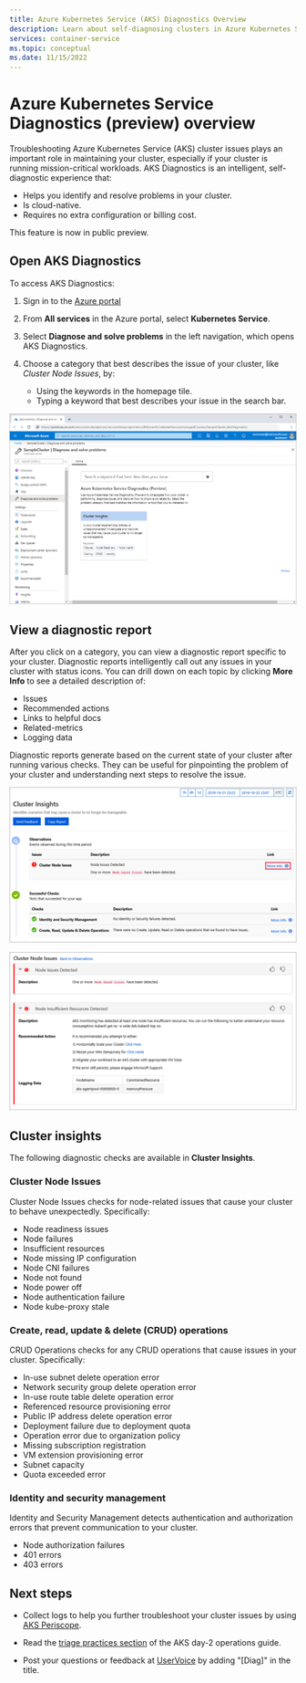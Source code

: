 ```yaml
---
title: Azure Kubernetes Service (AKS) Diagnostics Overview
description: Learn about self-diagnosing clusters in Azure Kubernetes Service.
services: container-service
ms.topic: conceptual
ms.date: 11/15/2022
---
```


# Azure Kubernetes Service Diagnostics (preview) overview

Troubleshooting Azure Kubernetes Service (AKS) cluster issues plays an important role in maintaining your cluster, especially if your cluster is running mission-critical workloads. AKS Diagnostics is an intelligent, self-diagnostic experience that:

* Helps you identify and resolve problems in your cluster.
* Is cloud-native.
* Requires no extra configuration or billing cost.

This feature is now in public preview.

## Open AKS Diagnostics

To access AKS Diagnostics:

1. Sign in to the [Azure portal](https://portal.azure.com)
1. From **All services** in the Azure portal, select **Kubernetes Service**.
1. Select **Diagnose and solve problems** in the left navigation, which opens AKS Diagnostics.
1. Choose a category that best describes the issue of your cluster, like _Cluster Node Issues_, by:

    * Using the keywords in the homepage tile.
    * Typing a keyword that best describes your issue in the search bar.

![Homepage](./media/concepts-diagnostics/aks-diagnostics-homepage.png)

## View a diagnostic report

After you click on a category, you can view a diagnostic report specific to your cluster. Diagnostic reports intelligently call out any issues in your cluster with status icons. You can drill down on each topic by clicking **More Info** to see a detailed description of:

* Issues
* Recommended actions
* Links to helpful docs
* Related-metrics
* Logging data 

Diagnostic reports generate based on the current state of your cluster after running various checks. They can be useful for pinpointing the problem of your cluster and understanding next steps to resolve the issue.

![Diagnostic Report](./media/concepts-diagnostics/diagnostic-report.png)

![Expanded Diagnostic Report](./media/concepts-diagnostics/node-issues.png)

## Cluster insights

The following diagnostic checks are available in **Cluster Insights**.

### Cluster Node Issues

Cluster Node Issues checks for node-related issues that cause your cluster to behave unexpectedly. Specifically:

- Node readiness issues
- Node failures
- Insufficient resources
- Node missing IP configuration
- Node CNI failures
- Node not found
- Node power off
- Node authentication failure
- Node kube-proxy stale

### Create, read, update & delete (CRUD) operations

CRUD Operations checks for any CRUD operations that cause issues in your cluster. Specifically:

- In-use subnet delete operation error
- Network security group delete operation error
- In-use route table delete operation error
- Referenced resource provisioning error
- Public IP address delete operation error
- Deployment failure due to deployment quota
- Operation error due to organization policy
- Missing subscription registration
- VM extension provisioning error
- Subnet capacity
- Quota exceeded error

### Identity and security management

Identity and Security Management detects authentication and authorization errors that prevent communication to your cluster.

- Node authorization failures
- 401 errors
- 403 errors

## Next steps

* Collect logs to help you further troubleshoot your cluster issues by using [AKS Periscope](https://aka.ms/aksperiscope).

* Read the [triage practices section](/azure/architecture/operator-guides/aks/aks-triage-practices) of the AKS day-2 operations guide.

* Post your questions or feedback at [UserVoice](https://feedback.azure.com/d365community/forum/aabe212a-f724-ec11-b6e6-000d3a4f0da0) by adding "[Diag]" in the title.
